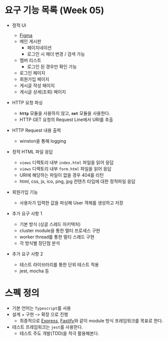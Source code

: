# 요구 기능 목록 (Week 05)

-   정적 UI

    -   [Figma](https://www.figma.com/design/ItRryWWh1blCypoICCPU4p/BE_%EA%B5%90%EC%9C%A1%EC%9A%A9%EC%9B%B9%ED%8E%98%EC%9D%B4%EC%A7%80?node-id=0-1)
    -   메인 게시판
        -   페이지네이션
        -   로그인 시 헤더 변경 / 검색 가능
    -   멤버 리스트
        -   로그인 된 경우만 확인 가능
    -   로그인 페이지
    -   회원가입 페이지
    -   게시글 작성 페이지
    -   게시글 상세(조회) 페이지

-   HTTP 요청 파싱

    -   **`http`** 모듈을 사용하지 않고, **`net`** 모듈을 사용한다.
    -   HTTP GET 요청의 Request Line에서 URI를 추출

-   HTTP Request 내용 출력

    -   winston을 통해 logging

-   정적 HTML 파일 응답

    -   `views` 디렉토리 내부 `index.html` 파일을 읽어 응답
    -   `views` 디렉토리 내부 `form.html` 파일을 읽어 응답
    -   URI에 해당하는 파일이 없을 경우 404를 리턴
    -   html, css, js, ico, png, jpg 컨텐츠 타입에 대한 정적파일 응답

-   회원가입 기능

    -   사용자가 입력한 값을 파싱해 User 객체를 생성하고 저장

-   추가 요구 사항 1

    -   기본 방식 (싱글 스레드 아키텍처)
    -   cluster module을 통한 멀티 프로세스 구현
    -   worker thread를 통한 멀티 스레드 구현
    -   각 방식별 장단점 분석

-   추가 요구 사항 2

    -   테스트 라이브러리를 통한 단위 테스트 적용
    -   jest, mocha 등

# 스펙 정의

-   기본 언어는 `Typescript`를 사용
-   설계 + 구현 -> 확장 으로 진행
    -   최종적으로 [Express](https://expressjs.com/ko/), [Fastify](https://fastify.dev/)와 같이 module 방식 프레임워크를 목표로 한다.
-   테스트 프레임워크는 `jest`를 사용한다.
    -   테스트 주도 개발(TDD)을 적극 활용해본다.
